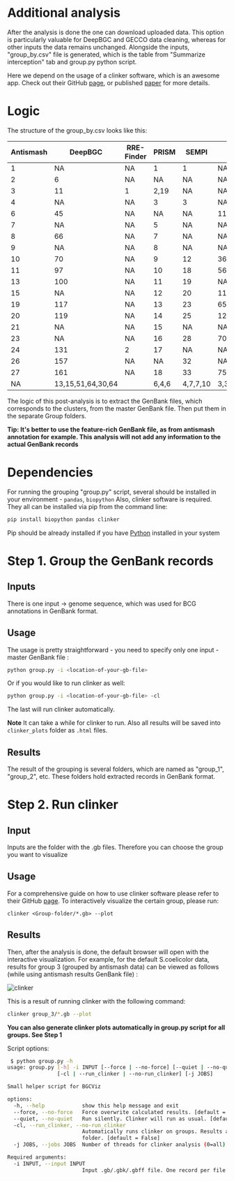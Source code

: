 # Additional analysis
After the analysis is done the one can download uploaded data. This option is particularly valuable for DeepBGC and GECCO data cleaning, whereas for other inputs the data remains unchanged.  Alongside the inputs, "group_by.csv" file is generated, which is the table from "Summarize interception" tab and group.py python script. 

Here we depend on the usage of a clinker software, which is an awesome app. Check out their GitHub [page](https://github.com/gamcil/clinker), or published [paper](
https://doi.org/10.1093/bioinformatics/btab007) for more details.

# Logic
The structure of the group_by.csv looks like this:

 |Antismash|DeepBGC|RRE-Finder|PRISM|SEMPI|PRISM-supp|Group |
| ----------- | ----------- |  ----------- |  ----------- |  ----------- |  ----------- | ----------- |
1|NA|NA|1|1|NA|group_1
2|6|NA|NA|NA|NA|group_2
3|11|1|2,19|NA|NA|group_3
4|NA|NA|3|3|NA|group_4
6|45|NA|NA|NA|11,12|group_5
7|NA|NA|5|NA|NA|group_6
8|66|NA|7|NA|NA|group_7
9|NA|NA|8|NA|NA|group_8
10|70|NA|9|12|36,92,93,94|group_9
11|97|NA|10|18|56,57,110,111|group_10
13|100|NA|11|19|NA|group_11
15|NA|NA|12|20|119,120,121|group_12
19|117|NA|13|23|65,122,123,124,125|group_13
20|119|NA|14|25|126,127|group_14
21|NA|NA|15|NA|NA|group_15
23|NA|NA|16|28|70|group_16
24|131|2|17|NA|NA|group_17
26|157|NA|NA|32|NA|group_18
27|161|NA|18|33|75|group_19
NA|13,15,51,64,30,64||6,4,6|4,7,7,10|3,35,78,80,128|group_20

The logic of this post-analysis is to extract the GenBank files, which corresponds to the clusters,  from the master GenBank file. Then put them in the separate Group folders.

**Tip: It's better to use the feature-rich GenBank file, as from antismash annotation for example. This analysis will not add any information to the actual GenBank records**

# Dependencies
For running the grouping "group.py" script, several should be installed in your environment - `pandas`, `biopython`
Also, clinker software is required. They all can be installed via pip from the command line:

```bash
pip install biopython pandas clinker
```

Pip should be already installed if you have [Python](https://www.python.org) installed in your system
# Step 1. Group the GenBank records

## Inputs

There is one input -> genome sequence, which was used for BCG annotations in GenBank format. 

## Usage
The usage is pretty straightforward - you need to specify only one input - master GenBank file :

```bash
python group.py -i <location-of-your-gb-file>
```
Or if you would like to run clinker as well:

```bash
python group.py -i <location-of-your-gb-file> -cl
```
The last will run clinker automatically. 

**Note** It can take a while for clinker to run. Also all results will be saved into `clinker_plots` folder as `.html` files.

## Results
The result of the grouping is several folders, which are named as "group_1", "group_2", etc. These folders hold extracted records in GenBank format.

# Step 2. Run clinker

## Input
Inputs are the folder with the .gb files. Therefore you can choose the group you want to visualize

## Usage
For a comprehensive guide on how to use clinker software please refer to their GitHub [page](https://github.com/gamcil/clinker). To interactively visualize the certain group, please run:

```
clinker <Group-folder/*.gb> --plot
```

## Results

Then, after the analysis is done, the default browser will open with the interactive visualization. For example, for the default S.coelicolor data, results for group 3 (grouped by antismash data) can be viewed as follows (while using antismash results GenBank file) :


![clinker](/images/clinker_example.png)


This is a result of running clinker with the following command:

```bash
clinker group_3/*.gb --plot
```

**You can also generate clinker plots automatically in group.py script for all groups. See Step 1**

Script options:
```bash
 $ python group.py -h
usage: group.py [-h] -i INPUT [--force | --no-force] [--quiet | --no-quiet]
                [-cl | --run_clinker | --no-run_clinker] [-j JOBS]

Small helper script for BGCViz

options:
  -h, --help            show this help message and exit
  --force, --no-force   Force overwrite calculated results. [default = False]
  --quiet, --no-quiet   Run silently. Clinker will run as usual. [default = False]
  -cl, --run_clinker, --no-run_clinker
                        Automatically runs clinker on groups. Results are stored in 'clinker_plots'
                        folder. [default = False]
  -j JOBS, --jobs JOBS  Number of threads for clinker analysis (0=all). [default = 0]

Required arguments:
  -i INPUT, --input INPUT
                        Input .gb/.gbk/.gbff file. One record per file will be used (as one genome)
```
